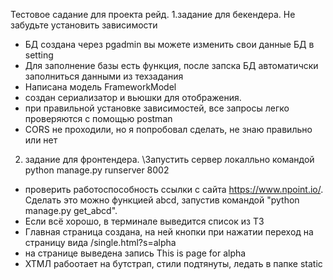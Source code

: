Тестовое садание для проекта рейд.
1.задание для бекендера. Не забудьте установить зависимости
 - БД создана через pgadmin вы можете изменить свои данные БД в setting
 - Для заполнение базы есть функция, после запска БД автоматичски заполниться данными из техзадания
 - Написана модель FrameworkModel
 - создан сериализатор и вьюшки для отображения.
 - при правильной установке зависимостей, все запросы легко проверяются с помощью postman
 - CORS не проходили, но я попробовал сделать, не знаю правильно или нет
2. задание для фронтендера.  \Запустить сервер локалльно командой python manage.py runserver 8002

 - проверить работоспособность ссылки с сайта https://www.npoint.io/. Сделать это можно функцией abcd, запустив командой "python manage.py get_abcd".
 - Если всё хорошо, в терминале выведится список из ТЗ
 - Главная страница создана, на ней кнопки при нажатии переход на страницу вида /single.html?s=alpha
 - на странице выведена запись This is page for alpha
 - ХТМЛ рабоотает на бутстрап, стили подтянуты, ледать в папке static
